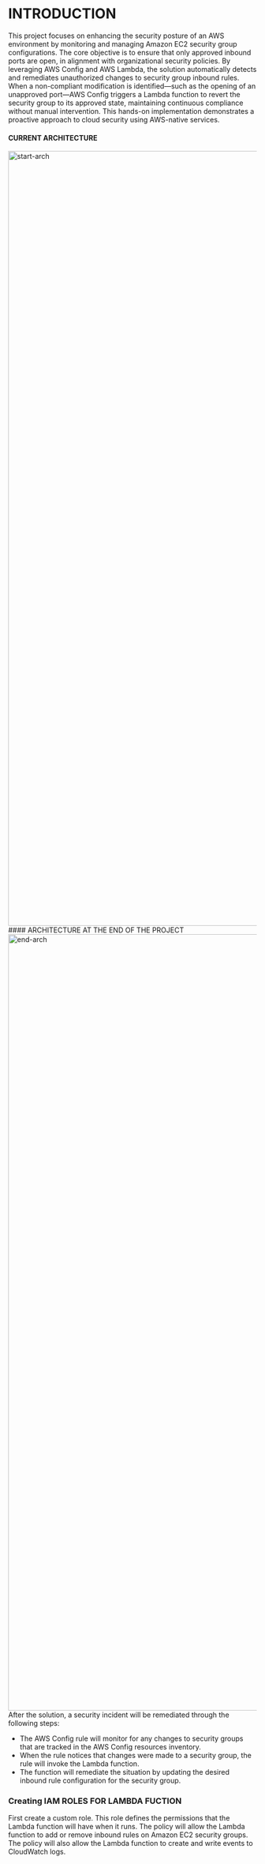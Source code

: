 # INTRODUCTION
This project focuses on enhancing the security posture of an AWS environment by monitoring and managing Amazon EC2 security group configurations. The core objective is to ensure that only approved inbound ports are open, in alignment with organizational security policies.
By leveraging AWS Config and AWS Lambda, the solution automatically detects and remediates unauthorized changes to security group inbound rules. When a non-compliant modification is identified—such as the opening of an unapproved port—AWS Config triggers a Lambda function to revert the security group to its approved state, maintaining continuous compliance without manual intervention.
This hands-on implementation demonstrates a proactive approach to cloud security using AWS-native services.
####  CURRENT ARCHITECTURE 
<img width="1569" alt="start-arch" src="https://github.com/user-attachments/assets/65e4a703-42a0-4c64-bee8-c5e38a4a251a" />
####  ARCHITECTURE AT THE END OF THE PROJECT
<img width="1572" alt="end-arch" src="https://github.com/user-attachments/assets/71157806-c92c-4026-8250-e6bdd5eb27b1" /> 
After the solution, a security incident will be remediated through the following steps:

- The AWS Config rule will monitor for any changes to security groups that are tracked in the AWS Config resources inventory.
- When the rule notices that changes were made to a security group, the rule will invoke the Lambda function.
- The function will remediate the situation by updating the desired inbound rule configuration for the security group.

### Creating IAM ROLES FOR LAMBDA FUCTION 
First create a custom role. This role defines the permissions that the Lambda function will have when it runs. The policy will allow the Lambda function to add or remove inbound rules on Amazon EC2 security groups. The policy will also allow the Lambda function to create and write events to CloudWatch logs.

